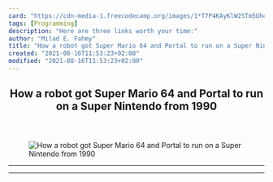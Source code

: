 ```yaml
---
card: "https://cdn-media-1.freecodecamp.org/images/1*T7P4KAyKlW2STm5Uhe-oZw.jpeg"
tags: [Programming]
description: "Here are three links worth your time:"
author: "Milad E. Fahmy"
title: "How a robot got Super Mario 64 and Portal to run on a Super Nintendo from 1990"
created: "2021-08-16T11:53:23+02:00"
modified: "2021-08-16T11:53:23+02:00"
---
```

<div class="site-wrapper">
<main id="site-main" class="site-main outer">
<div class="inner">
<article class="post-full post tag-programming tag-technology tag-artificial-intelligence tag-design tag-startup ">
<header class="post-full-header">
<h1 class="post-full-title">How a robot got Super Mario 64 and Portal to run on a Super Nintendo from 1990</h1>
</header>
<figure class="post-full-image">
<picture>
<source media="(max-width: 700px)" sizes="1px" srcset="data:image/gif;base64,R0lGODlhAQABAIAAAAAAAP///yH5BAEAAAAALAAAAAABAAEAAAIBRAA7 1w">
<source media="(min-width: 701px)" sizes="(max-width: 800px) 400px,
(max-width: 1170px) 700px,
1400px" srcset="https://cdn-media-1.freecodecamp.org/images/1*T7P4KAyKlW2STm5Uhe-oZw.jpeg 300w,
https://cdn-media-1.freecodecamp.org/images/1*T7P4KAyKlW2STm5Uhe-oZw.jpeg 600w,
https://cdn-media-1.freecodecamp.org/images/1*T7P4KAyKlW2STm5Uhe-oZw.jpeg 1000w,
https://cdn-media-1.freecodecamp.org/images/1*T7P4KAyKlW2STm5Uhe-oZw.jpeg 2000w">
<img onerror="this.style.display='none'" src="https://cdn-media-1.freecodecamp.org/images/1*T7P4KAyKlW2STm5Uhe-oZw.jpeg" alt="How a robot got Super Mario 64 and Portal to run on a Super Nintendo from 1990">
</picture>
</figure>
<section class="post-full-content">
<div class="post-content">
</div>
<hr>
<hr>
</section>
</article>
</div>
</main>
</div>
<!-- Google Tag Manager (noscript) -->
<!-- End Google Tag Manager (noscript) -->
